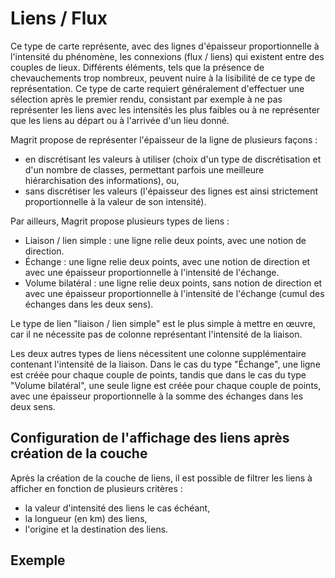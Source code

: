 # Liens / Flux

Ce type de carte représente, avec des lignes d'épaisseur proportionnelle à l'intensité du phénomène, les connexions
(flux / liens) qui existent entre des couples de lieux.
Différents éléments, tels que la présence de chevauchements trop nombreux, peuvent nuire à la lisibilité de ce type de
représentation.
Ce type de carte requiert généralement d'effectuer une sélection après le premier rendu, consistant par exemple à ne pas
représenter les liens avec les intensités les plus faibles ou à ne représenter que les liens au départ ou à l'arrivée
d'un lieu donné.

Magrit propose de représenter l'épaisseur de la ligne de plusieurs façons :

- en discrétisant les valeurs à utiliser (choix d'un type de discrétisation et d'un nombre de classes, permettant parfois une meilleure hiérarchisation des informations), ou,
- sans discrétiser les valeurs (l'épaisseur des lignes est ainsi strictement proportionnelle à la valeur de son intensité).

Par ailleurs, Magrit propose plusieurs types de liens :

- Liaison / lien simple : une ligne relie deux points, avec une notion de direction.
- Échange : une ligne relie deux points, avec une notion de direction et avec une épaisseur proportionnelle à l'intensité de l'échange.
- Volume bilatéral : une ligne relie deux points, sans notion de direction et avec une épaisseur proportionnelle à l'intensité de l'échange (cumul des échanges dans les deux sens).

Le type de lien "liaison / lien simple" est le plus simple à mettre en œuvre, car il ne nécessite pas de colonne
représentant l'intensité de la liaison.

Les deux autres types de liens nécessitent une colonne supplémentaire contenant l'intensité de la liaison.
Dans le cas du type "Échange", une ligne est créée pour chaque couple de points, tandis que dans le cas du type "Volume
bilatéral", une seule ligne est créée pour chaque couple de points, avec une épaisseur proportionnelle à la somme des
échanges dans les deux sens.

## Configuration de l'affichage des liens après création de la couche

Après la création de la couche de liens, il est possible de filtrer les liens à afficher en fonction de plusieurs critères :

- la valeur d'intensité des liens le cas échéant,
- la longueur (en km) des liens,
- l'origine et la destination des liens.

<ZoomImg
    src="/link-selection.png"
    alt="Interface de configuration des liens après création de la couche"
    caption="Interface de configuration des liens après création de la couche"
/>

## Exemple

<ZoomImg
    src="/link-mobilite-pro-Ain.png"
    alt="Exemple de carte, mobilité professionnelle au départ de l'Ain"
    caption="Exemple de carte, mobilité professionnelle au départ de l'Ain"
/>

<ZoomImg
    src="/link-map.png"
    alt="Exemple de carte, après sélection de l'origine 'France' et distance inférieure à 1015 km"
    caption="Exemple de carte, après sélection de l'origine 'France' et distance inférieure à 1015 km"
/>
